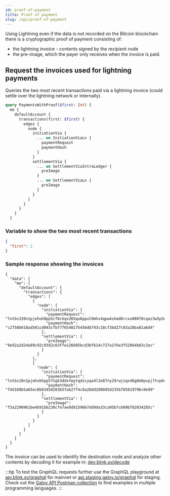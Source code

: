 ```yaml
---
id: proof-of-payment
title: Proof of payment
slug: /api/proof-of-payment
---
```


Using Lightning even if the data is not recorded on the Bitcoin blockchain there is a cryptographic proof of payment consisting of:

* the lightning invoice - contents signed by the recipient node
* the pre-image, which the payer only receives when the invoice is paid.

## Request the invoices used for lightning payments

Queries the two most recent transactions paid via a lightning invoice (could settle over the lightning network or internally).

```graphql
query PaymentsWithProof($first: Int) {
  me {
    defaultAccount {
      transactions(first: $first) {
        edges {
          node {
            initiationVia {
              ... on InitiationViaLn {
                paymentRequest
                paymentHash
              }
            }
            settlementVia {
              ... on SettlementViaIntraLedger {
                preImage
              }
              ... on SettlementViaLn {
                preImage
              }
            }
          }
        }
      }
    }
  }
```

### Variable to show the two most recent transactions
```json
{
  "first": 2
}
```

### Sample response showing the invoices
```
{
  "data": {
    "me": {
      "defaultAccount": {
        "transactions": {
          "edges": [
            {
              "node": {
                "initiationVia": {
                  "paymentRequest": "lntbs320n1pjehuh8pp5cf6ckqv265qu6ppul0mhv4qpw4zkmd6rcxx080f8cqaz3w5p5m2qhp5ermsf933ju2t2vzpehcndlf8kpjqa780h6kzaa5eevpq6s8a7t9qcqzpuxqyz5vqsp5xs2v586kum4lu7exwskukkf0wjyw29l50293c8scdetlvszdgdds9qyyssqgzxzle9hz6384qt8uzh74wy3ylp6g3yw74q06zelxuhxtgwk9ehxvgtmqh53furqceecm22jsv2aypcangdn2tayl0vl095qx0wh3hqpwrfl8j",
                  "paymentHash": "c2758b018ad501cd043cfbf776540175456db743c18cf3bd27c03a28ba81a6d4"
                },
                "settlementVia": {
                  "preImage": "9e92a2d24e89c92c93d2c63ffe126605bcd3bf614c727a1f6e3f52064b83c2ec"
                }
              }
            },
            {
              "node": {
                "initiationVia": {
                  "paymentRequest": "lntbs10n1pjehukhpp57ngk3ddxtmytqdzcyqa4l2e87ny29rwjsqx46g6m0pvpj7tvp6vshp5at629lcgdgt53gsapw77s59ykxxn7lkxyfk4n7zdx78c65s9502scqzpuxqyz5vqsp5nru4r9hu7asuvn86euyuskzdppl3lt4xue5wl8jxawaxc5rmzynq9qyyssq4c0d6lmszx6udlw8elv6dcawlsu7069fqd60wc4xxc3v6h5lmag45f8ks9lrdwnajysc0ka3lmgchfwrjjlgx4a8dg8g7gjlqaezecgqn706p3",
                  "paymentHash": "f4d168b5a65ec8b03458203b5fab27f4c8a28dd2800d5d235b785819796c0e99"
                },
                "settlementVia": {
                  "preImage": "f3a2290961be4b91bb230cfe7ae9d8159667dd9da33ca95b7c609bf82034285c"
                }
              }
            }
          ]
        }
      }
    }
  }
}
```
The invoice can be used to identify the destination node and analyze other contents by decoding it for example in: [dev.blink.sv/decode](https://dev.blink.sv/decode)



:::tip
To test the GraphQL requests further use the GraphQL playground at [api.blink.sv/graphql](https://api.blink.sv/graphql) for mainnet or [api.staging.galoy.io/graphql](https://api.staging.galoy.io/graphql) for staging.<br />
Check out the [Galoy API Postman collection](https://documenter.getpostman.com/view/29391384/2s9YCAQq3z#ae685bc1-d637-48b2-8e32-4600eefc9a4e) to find examples in multiple programming languages.
:::
